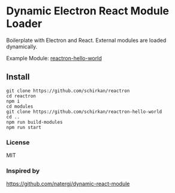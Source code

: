 # Dynamic Electron React Module Loader
Boilerplate with Electron and React.
External modules are loaded dynamically.

Example Module: [reactron-hello-world](https://github.com/schirkan/reactron-hello-world)

## Install
```
git clone https://github.com/schirkan/reactron
cd reactron
npm i
cd modules
git clone https://github.com/schirkan/reactron-hello-world
cd ..
npm run build-modules
npm run start
```

### License
MIT

### Inspired by
https://github.com/natergj/dynamic-react-module
